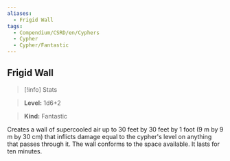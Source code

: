 ```yaml
---
aliases:
  - Frigid Wall
tags:
  - Compendium/CSRD/en/Cyphers
  - Cypher
  - Cypher/Fantastic
---
```

  
    
## Frigid Wall    
>[!info] Stats    
> **Level:** 1d6+2    
> **Kind:** Fantastic  
    
Creates a wall of supercooled air up to 30 feet by 30 feet by 1 foot (9 m by 9 m by 30 cm) that inflicts damage equal to the cypher's level on anything that passes through it. The wall conforms to the space available. It lasts for ten minutes.